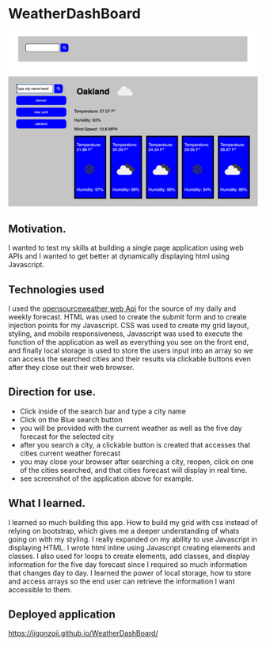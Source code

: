 # WeatherDashBoard

<img src="./images/wdb1.jpg" alt = "picture of start up screen">
<img src="./images/wdb3.jpg" alt = "picture of deployed weather app">

## Motivation.
I wanted to test my skills at building a single page application using web APIs and I wanted to get better at dynamically displaying html using Javascript.

## Technologies used
I used the <a href="https://openweathermap.org/api" target="_blank"> opensourceweather web Api</a> for the source of my daily and weekly forecast. HTML was used to create the submit form and to create injection points for my Javascript. CSS was used to create my grid layout, styling, and mobile responsiveness, Javascript was used to execute the function of the application as well as everything you see on the front end, and finally local storage is used to store the users input into an array so we can access the searched cities and their results via clickable buttons even after they close out their web browser.


## Direction for use.

* Click inside of the search bar and type a city name
* Click on the Blue search button
* you will be provided with the current weather as well as the five day forecast for the selected city
* after you search a city, a clickable button is created that accesses that cities current weather forecast
* you may close your browser after searching a city, reopen, click on one of the cities searched, and that cities forecast will display in real time.
* see screenshot of the application above for example.

## What I learned.

I learned so much building this app. How to build my grid with css instead of relying on bootstrap, which gives me a deeper understanding of whats going on with my styling. I really expanded on my ability to use Javascript in displaying HTML. I wrote html inline using Javascript creating elements and classes. I also used for loops to create elements, add classes, and display information for the five day forecast since I required so much information that changes day to day. I learned the power of local storage, how to store and access arrays so the end user can retrieve the information I want accessible to them. 


## Deployed application
https://iigonzoii.github.io/WeatherDashBoard/
